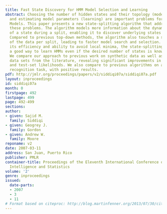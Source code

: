 ```yaml
---
title: Fast State Discovery for HMM Model Selection and Learning
abstract: Choosing the number of hidden states and their topology (model selection)
  and estimating model parameters (learning) are important problems for Hidden Markov
  Models. This paper presents a new state-splitting algorithm that addresses both
  these problems. The algorithm models more information about the dynamic context
  of a state during a split, enabling it to discover underlying states more effectively.
  Compared to previous top-down methods, the algorithm also touches a smaller fraction
  of the data per split, leading to faster model search and selection. Because of
  its efficiency and ability to avoid local minima, the state-splitting approach is
  a good way to learn HMMs even if the desired number of states is known beforehand.
  We compare our approach to previous work on synthetic data as well as several real-world
  data sets from the literature, revealing significant improvements in efficiency
  and test-set likelihoods. We also compare to previous algorithms on a sign-language
  recognition task, with positive results.
pdf: http://jmlr.org/proceedings/papers/v2/siddiqi07a/siddiqi07a.pdf
layout: inproceedings
id: siddiqi07a
month: 0
firstpage: 492
lastpage: 499
page: 492-499
sections: 
author:
- given: Sajid M.
  family: Siddiqi
- given: Geogrey J.
  family: Gordon
- given: Andrew W.
  family: Moore
reponame: v2
date: 2007-03-11
address: San Juan, Puerto Rico
publisher: PMLR
container-title: Proceedings of the Eleventh International Conference on Artificial
  Intelligence and Statistics
volume: '2'
genre: inproceedings
issued:
  date-parts:
  - 2007
  - 3
  - 11
# Format based on citeproc: http://blog.martinfenner.org/2013/07/30/citeproc-yaml-for-bibliographies/
---
```

